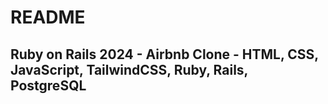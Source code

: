 # README

## Ruby on Rails 2024 - Airbnb Clone - HTML, CSS, JavaScript, TailwindCSS, Ruby, Rails, PostgreSQL
